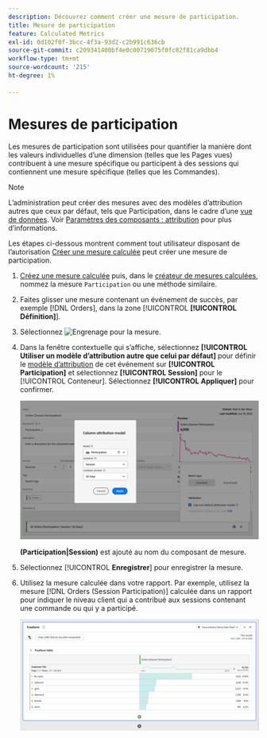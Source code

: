 ```yaml
---
description: Découvrez comment créer une mesure de participation.
title: Mesure de participation
feature: Calculated Metrics
exl-id: 0d102f0f-3bcc-4f3a-93d2-c2b991c636cb
source-git-commit: c209341400bf4e0c00719075f0fc82f81ca9dbb4
workflow-type: tm+mt
source-wordcount: '215'
ht-degree: 1%

---
```


# Mesures de participation

Les mesures de participation sont utilisées pour quantifier la manière dont les valeurs individuelles d’une dimension (telles que les Pages vues) contribuent à une mesure spécifique ou participent à des sessions qui contiennent une mesure spécifique (telles que les Commandes).

>[!NOTE]
>
>L’administration peut créer des mesures avec des modèles d’attribution autres que ceux par défaut, tels que Participation, dans le cadre d’une [vue de données](https://experienceleague.adobe.com/fr/docs/analytics-platform/using/cja-dataviews/data-views). Voir [ Paramètres des composants : attribution](../../../data-views/component-settings/attribution.md) pour plus d’informations.

Les étapes ci-dessous montrent comment tout utilisateur disposant de l’autorisation [Créer une mesure calculée](/help/technotes//access-control.md#user-level-access) peut créer une mesure de participation.

1. [Créez une mesure calculée](cm-workflow.md) puis, dans le [créateur de mesures calculées](cm-build-metrics.md), nommez la mesure `Participation` ou une méthode similaire.
1. Faites glisser une mesure contenant un événement de succès, par exemple [!DNL Orders], dans la zone [!UICONTROL **[!UICONTROL Définition]**].
1. Sélectionnez ![Engrenage](https://spectrum.adobe.com/static/icons/workflow_18/Smock_Settings_18_N.svg) pour la mesure.
1. Dans la fenêtre contextuelle qui s’affiche, sélectionnez **[!UICONTROL Utiliser un modèle d’attribution autre que celui par défaut]** pour définir le [modèle d’attribution](/help/components/calc-metrics/cm-workflow/m-metric-type-alloc.md) de cet événement sur **[!UICONTROL Participation]** et sélectionnez **[!UICONTROL Session]** pour le [!UICONTROL Conteneur]. Sélectionnez **[!UICONTROL Appliquer]** pour confirmer.


   ![Fenêtre contextuelle de modèle d’attribution de colonne affichant la participation sélectionnée en tant que modèle et la session sélectionnée pour l’intervalle de recherche en amont.](assets/participation-setup.png)

   **(Participation|Session)** est ajouté au nom du composant de mesure.



1. Sélectionnez [!UICONTROL **Enregistrer**] pour enregistrer la mesure.
1. Utilisez la mesure calculée dans votre rapport. Par exemple, utilisez la mesure [!DNL Orders (Session Participation)] calculée dans un rapport pour indiquer le niveau client qui a contribué aux sessions contenant une commande ou qui y a participé.

   ![Tableau à structure libre présentant le niveau client et les commandes.](assets/participation-pages-customer-tier.png)
